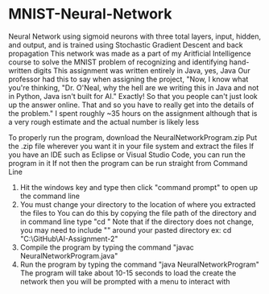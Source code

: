 # MNIST-Neural-Network
Neural Network using sigmoid neurons with three total layers, input, hidden, and output, and is trained using Stochastic Gradient Descent and back propagation
This network was made as a part of my Aritficial Intelligence course to solve the MNIST problem of recognizing and identifying hand-written digits
This assignment was written entirely in Java, yes, Java
Our professor had this to say when assigning the project, "Now, I know what you're thinking, "Dr. O'Neal, why the hell are we writing this in Java and not in Python, Java isn't built for AI." Exactly! So that you people can't just look up the answer online. That and so you have to really get into the details of the problem."
I spent roughly ~35 hours on the assignment although that is a very rough estimate and the actual number is likely less

To properly run the program, download the NeuralNetworkProgram.zip
Put the .zip file wherever you want it in your file system and extract the files
If you have an IDE such as Eclipse or Visual Studio Code, you can run the program in it
If not then the program can be run straight from Command Line

1. Hit the windows key and type then click "command prompt" to open up the command line
2. You must change your directory to the location of where you extracted the files to
   You can do this by copying the file path of the directory and in command line type "cd <right-click to paste>"
   Note that if the directory does not change, you may need to include "" around your pasted directory 
   ex:  cd "C:\GitHub\AI-Assignment-2"
3. Compile the program by typing the command "javac NeuralNetworkProgram.java"
4. Run the program by typing the command "java NeuralNetworkProgram"
   The program will take about 10-15 seconds to load the create the network then you will be prompted with a menu to interact with
